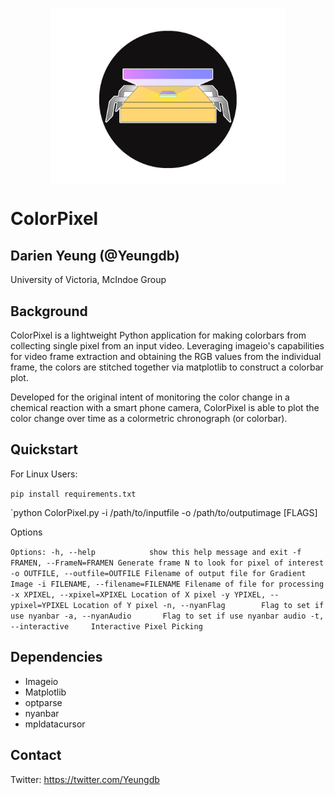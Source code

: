<p align="center">
   <img src="./ColorPixel.png" width="375" align="center">
</p>

# ColorPixel 

## Darien Yeung (@Yeungdb)
University of Victoria, McIndoe Group

## Background

ColorPixel is a lightweight Python application for making colorbars from collecting single pixel from an input video. Leveraging imageio's capabilities for video frame extraction and obtaining the RGB values from the individual frame, the colors are stitched together via matplotlib to construct a colorbar plot. 

Developed for the original intent of monitoring the color change in a chemical reaction with a smart phone camera, ColorPixel is able to plot the color change over time as a colormetric chronograph (or colorbar).


## Quickstart
For Linux Users:

`pip install requirements.txt`

`python ColorPixel.py -i /path/to/inputfile -o /path/to/outputimage [FLAGS]


Options

`Options:
  -h, --help            show this help message and exit
  -f FRAMEN, --FrameN=FRAMEN
                        Generate frame N to look for pixel of interest
  -o OUTFILE, --outfile=OUTFILE
                        Filename of output file for Gradient Image
  -i FILENAME, --filename=FILENAME
                        Filename of file for processing
  -x XPIXEL, --xpixel=XPIXEL
                        Location of X pixel
  -y YPIXEL, --ypixel=YPIXEL
                        Location of Y pixel
  -n, --nyanFlag        Flag to set if use nyanbar
  -a, --nyanAudio       Flag to set if use nyanbar audio
  -t, --interactive     Interactive Pixel Picking
`
## Dependencies

 - Imageio
 - Matplotlib
 - optparse
 - nyanbar
 - mpldatacursor
 

## Contact

Twitter: https://twitter.com/Yeungdb


